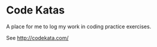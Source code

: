 # Code Katas

A place for me to log my work in coding practice exercises.

See http://codekata.com/

